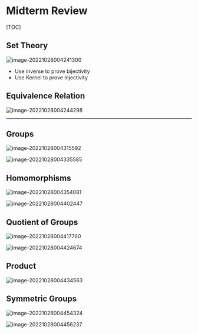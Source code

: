 # Midterm Review

[TOC]

## Set Theory

![image-20221028004241300](./image-20221028004241300.png)

* Use inverse to prove bijectivity
* Use Kernel to prove injectivity













## Equivalence Relation

![image-20221028004244298](./image-20221028004244298.png)

------























## Groups

![image-20221028004315592](./image-20221028004315592.png)

![image-20221028004335585](./image-20221028004335585.png)









## Homomorphisms

![image-20221028004354081](./image-20221028004354081.png)

![image-20221028004402447](./image-20221028004402447.png)













## Quotient of Groups

![image-20221028004417760](./image-20221028004417760.png)

![image-20221028004424674](./image-20221028004424674.png)



## Product 

![image-20221028004434563](./image-20221028004434563.png)



## Symmetric Groups

![image-20221028004454324](./image-20221028004454324.png)

![image-20221028004456237](./image-20221028004456237.png)


